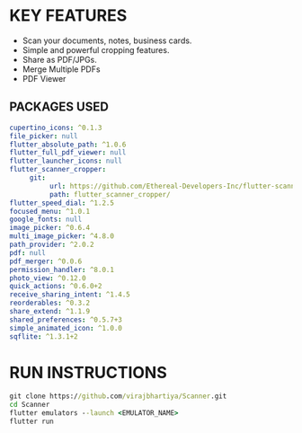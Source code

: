 # KEY FEATURES

- Scan your documents, notes, business cards.
- Simple and powerful cropping features.
- Share as PDF/JPGs.
- Merge Multiple PDFs
- PDF Viewer

## PACKAGES USED
```yaml
cupertino_icons: ^0.1.3
file_picker: null
flutter_absolute_path: ^1.0.6
flutter_full_pdf_viewer: null
flutter_launcher_icons: null
flutter_scanner_cropper:
     git:
          url: https://github.com/Ethereal-Developers-Inc/flutter-scanner-plugin.git
          path: flutter_scanner_cropper/
flutter_speed_dial: ^1.2.5
focused_menu: ^1.0.1
google_fonts: null
image_picker: ^0.6.4
multi_image_picker: ^4.8.0
path_provider: ^2.0.2
pdf: null
pdf_merger: ^0.0.6
permission_handler: ^8.0.1
photo_view: ^0.12.0
quick_actions: ^0.6.0+2
receive_sharing_intent: ^1.4.5
reorderables: ^0.3.2
share_extend: ^1.1.9
shared_preferences: ^0.5.7+3
simple_animated_icon: ^1.0.0
sqflite: ^1.3.1+2
```
# RUN INSTRUCTIONS

```cmd
git clone https://github.com/virajbhartiya/Scanner.git
cd Scanner
flutter emulators --launch <EMULATOR_NAME>
flutter run
```
